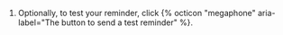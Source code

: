1. Optionally, to test your reminder, click {% octicon "megaphone" aria-label="The button to send a test reminder" %}.